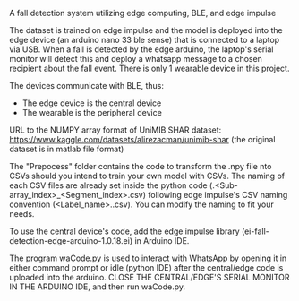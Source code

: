 A fall detection system utilizing edge computing, BLE, and edge impulse 

The dataset is trained on edge impulse and the model is deployed into the edge device (an arduino nano 33 ble sense) that is connected to a laptop via USB. When a fall is detected by the edge arduino, the laptop's serial monitor will detect this and deploy a whatsapp message to a chosen recipient about the fall event. There is only 1 wearable device in this project.

The devices communicate with BLE, thus:
- The edge device is the central device
- The wearable is the peripheral device

URL to the NUMPY array format of UniMIB SHAR dataset: https://www.kaggle.com/datasets/alirezacman/unimib-shar (the original dataset is in matlab file format) 

The "Prepocess" folder contains the code to transform the .npy file nto CSVs should you intend to train your own model with CSVs. The naming of each CSV files are already set inside the python code (<Class>.<Sub-array_index>_<Segment_index>.csv) following edge impulse's CSV naming convention (<Label_name>.<ID>.csv). You can modify the naming to fit your needs.

To use the central device's code, add the edge impulse library (ei-fall-detection-edge-arduino-1.0.18.ei) in Arduino IDE.

The program waCode.py is used to interact with WhatsApp by opening it in either command prompt or idle (python IDE) after the central/edge code is uploaded into the arduino. CLOSE THE CENTRAL/EDGE'S SERIAL MONITOR IN THE ARDUINO IDE, and then run waCode.py.

